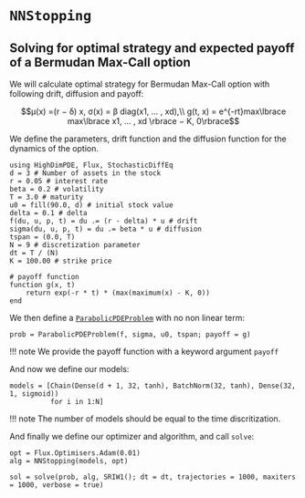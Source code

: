 # `NNStopping`

## Solving for optimal strategy and expected payoff of a Bermudan Max-Call option

We will calculate optimal strategy for Bermudan Max-Call option with following drift, diffusion and payoff:
```math
μ(x) =(r − δ) x, σ(x) = β diag(x1, ... , xd),\\
g(t, x) =  e^{-rt}max\lbrace max\lbrace x1, ... , xd \rbrace − K, 0\rbrace
```
We define the parameters, drift function and the diffusion function for the dynamics of the option.
```@example nnstopping
using HighDimPDE, Flux, StochasticDiffEq
d = 3 # Number of assets in the stock
r = 0.05 # interest rate
beta = 0.2 # volatility
T = 3.0 # maturity
u0 = fill(90.0, d) # initial stock value
delta = 0.1 # delta
f(du, u, p, t) = du .= (r - delta) * u # drift
sigma(du, u, p, t) = du .= beta * u # diffusion
tspan = (0.0, T)
N = 9 # discretization parameter
dt = T / (N)
K = 100.00 # strike price

# payoff function
function g(x, t)
    return exp(-r * t) * (max(maximum(x) - K, 0))
end

```
We then define a [`ParabolicPDEProblem`](@ref) with no non linear term:

```@example nnstopping
prob = ParabolicPDEProblem(f, sigma, u0, tspan; payoff = g)
```
!!! note 
    We provide the payoff function with a keyword argument `payoff` 

And now we define our models:
```@example nnstopping
models = [Chain(Dense(d + 1, 32, tanh), BatchNorm(32, tanh), Dense(32, 1, sigmoid))
          for i in 1:N]
```
!!! note 
    The number of models should be equal to the time discritization.

And finally we define our optimizer and algorithm, and call `solve`:
```@example nnstopping
opt = Flux.Optimisers.Adam(0.01)
alg = NNStopping(models, opt)

sol = solve(prob, alg, SRIW1(); dt = dt, trajectories = 1000, maxiters = 1000, verbose = true)
```

